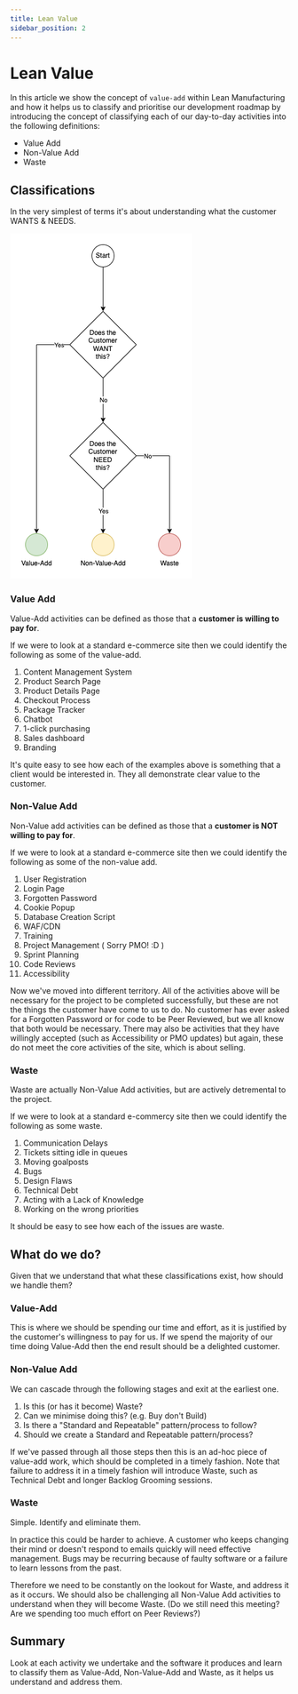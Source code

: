 ```yaml
---
title: Lean Value
sidebar_position: 2
---
```


# Lean Value

In this article we show the concept of `value-add` within Lean Manufacturing and how it helps us to classify and prioritise our development roadmap by introducing the concept of classifying each of our day-to-day activities into the following definitions:

* Value Add
* Non-Value Add
* Waste

## Classifications

In the very simplest of terms it's about understanding what the customer WANTS & NEEDS.

![Classifying Activities](./images/lean-value.png)

### Value Add

Value-Add activities can be defined as those that a **customer is willing to pay for**.

If we were to look at a standard e-commerce site then we could identify the following as some of the value-add.

1. Content Management System
1. Product Search Page
1. Product Details Page
1. Checkout Process
1. Package Tracker
1. Chatbot
1. 1-click purchasing
1. Sales dashboard
1. Branding

It's quite easy to see how each of the examples above is something that a client would be interested in.  They all demonstrate clear value to the customer.

### Non-Value Add

Non-Value add activities can be defined as those that a **customer is NOT willing to pay for**.

If we were to look at a standard e-commerce site then we could identify the following as some of the non-value add.

1. User Registration
1. Login Page
1. Forgotten Password
1. Cookie Popup
1. Database Creation Script
1. WAF/CDN
1. Training
1. Project Management ( Sorry PMO! :D )
1. Sprint Planning
1. Code Reviews
1. Accessibility

Now we've moved into different territory.  All of the activities above will be necessary for the project to be completed successfully, but these are not the things the customer have come to us to do.  No customer has ever asked for a Forgotten Password or for code to be Peer Reviewed, but we all know that both would be necessary.  There may also be activities that they have willingly accepted (such as Accessibility or PMO updates) but again, these do not meet the core activities of the site, which is about selling.

### Waste

Waste are actually Non-Value Add activities, but are actively detremental to the project.

If we were to look at a standard e-commercy site then we could identify the following as some waste.

1. Communication Delays
1. Tickets sitting idle in queues
1. Moving goalposts
1. Bugs
1. Design Flaws
1. Technical Debt
1. Acting with a Lack of Knowledge
1. Working on the wrong priorities

It should be easy to see how each of the issues are waste.

## What do we do?

Given that we understand that what these classifications exist, how should we handle them?

### Value-Add

This is where we should be spending our time and effort, as it is justified by the customer's willingness to pay for us.  If we spend the majority of our time doing Value-Add then the end result should be a delighted customer.

### Non-Value Add

We can cascade through the following stages and exit at the earliest one.

1. Is this (or has it become) Waste?
1. Can we minimise doing this? (e.g. Buy don't Build)
1. Is there a "Standard and Repeatable" pattern/process to follow?
1. Should we create a Standard and Repeatable pattern/process?

If we've passed through all those steps then this is an ad-hoc piece of value-add work, which should be completed in a timely fashion.  Note that failure to address it in a timely fashion will introduce Waste, such as Technical Debt and longer Backlog Grooming sessions.

### Waste

Simple.  Identify and eliminate them.

In practice this could be harder to achieve.  A customer who keeps changing their mind or doesn't respond to emails quickly will need effective management.  Bugs may be recurring because of faulty software or a failure to learn lessons from the past.

Therefore we need to be constantly on the lookout for Waste, and address it as it occurs.  We should also be challenging all Non-Value Add activities to understand when they will become Waste.  (Do we still need this meeting?  Are we spending too much effort on Peer Reviews?)

## Summary

Look at each activity we undertake and the software it produces and learn to classify them as Value-Add, Non-Value-Add and Waste, as it helps us understand and address them.
